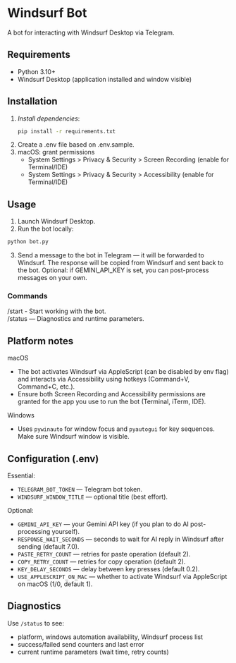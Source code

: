 # Windsurf Bot

[//]: # (to run use: taskkill /f /im python.exe; Start-Process powershell -ArgumentList "-NoExit", "-Command", "cd 'z:\Dev\vibe\vibe_coding'; python bot.py")

A bot for interacting with Windsurf Desktop via Telegram.

## Requirements

- Python 3.10+
- Windsurf Desktop (application installed and window visible)

## Installation

1. *Install dependencies*:
   ```bash
   pip install -r requirements.txt
2. Create a .env file based on .env.sample.
3. macOS: grant permissions
   - System Settings > Privacy & Security > Screen Recording (enable for Terminal/IDE)
   - System Settings > Privacy & Security > Accessibility (enable for Terminal/IDE)

## Usage
1. Launch Windsurf Desktop.
2. Run the bot locally:
```bash
python bot.py
```
3. Send a message to the bot in Telegram — it will be forwarded to Windsurf. The response will be copied from Windsurf and sent back to the bot. Optional: if GEMINI_API_KEY is set, you can post-process messages on your own.

### Commands
/start - Start working with the bot.  
/status — Diagnostics and runtime parameters.

## Platform notes

macOS

- The bot activates Windsurf via AppleScript (can be disabled by env flag) and interacts via Accessibility using hotkeys (Command+V, Command+C, etc.).  
- Ensure both Screen Recording and Accessibility permissions are granted for the app you use to run the bot (Terminal, iTerm, IDE).

Windows

- Uses `pywinauto` for window focus and `pyautogui` for key sequences. Make sure Windsurf window is visible.

## Configuration (.env)

Essential:

- `TELEGRAM_BOT_TOKEN` — Telegram bot token.
- `WINDSURF_WINDOW_TITLE` — optional title (best effort).

Optional:

- `GEMINI_API_KEY` — your Gemini API key (if you plan to do AI post-processing yourself).
- `RESPONSE_WAIT_SECONDS` — seconds to wait for AI reply in Windsurf after sending (default 7.0).
- `PASTE_RETRY_COUNT` — retries for paste operation (default 2).
- `COPY_RETRY_COUNT` — retries for copy operation (default 2).
- `KEY_DELAY_SECONDS` — delay between key presses (default 0.2).
- `USE_APPLESCRIPT_ON_MAC` — whether to activate Windsurf via AppleScript on macOS (1/0, default 1).

## Diagnostics

Use `/status` to see:

- platform, windows automation availability, Windsurf process list
- success/failed send counters and last error
- current runtime parameters (wait time, retry counts)
